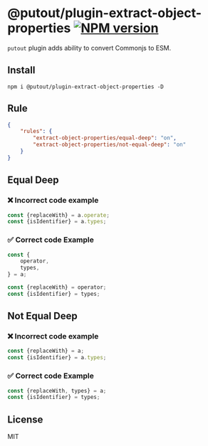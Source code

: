# @putout/plugin-extract-object-properties [![NPM version][NPMIMGURL]][NPMURL]

[NPMIMGURL]: https://img.shields.io/npm/v/@putout/plugin-extract-object-properties.svg?style=flat&longCache=true
[NPMURL]: https://npmjs.org/package/@putout/plugin-extract-object-properties"npm"

`putout` plugin adds ability to convert Commonjs to ESM.

## Install

```
npm i @putout/plugin-extract-object-properties -D
```

## Rule

```json
{
    "rules": {
        "extract-object-properties/equal-deep": "on",
        "extract-object-properties/not-equal-deep": "on"
    }
}
```

## Equal Deep

### ❌ Incorrect code example

```js
const {replaceWith} = a.operate;
const {isIdentifier} = a.types;
```

### ✅ Correct code Example

```js
const {
    operator,
    types,
} = a;

const {replaceWith} = operator;
const {isIdentifier} = types;
```

## Not Equal Deep

### ❌ Incorrect code example

```js
const {replaceWith} = a;
const {isIdentifier} = a.types;
```

### ✅ Correct code Example

```js
const {replaceWith, types} = a;
const {isIdentifier} = types;
```

## License

MIT
